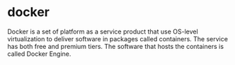 # docker
Docker is a set of platform as a service product that use OS-level virtualization to deliver software in packages called containers. The service has both free and premium tiers. The software that hosts the containers is called Docker Engine.

